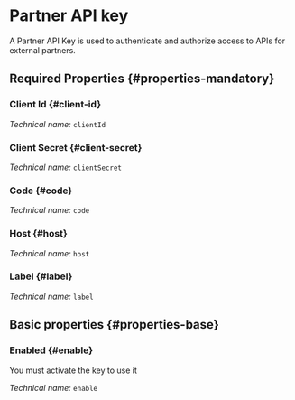 # Partner API key
<!--- THIS FILE IS GENERATED PLEASE DO NOT EDIT IT DIRECTLY --->

A Partner API Key is used to authenticate and authorize access to APIs for external partners.

<OH code="partnerApiCredential"/>




## Required Properties {#properties-mandatory}
    
### Client Id {#client-id}



*Technical name:* ```clientId```
<PH code="partnerApiCredential:clientId"/>

### Client Secret {#client-secret}



*Technical name:* ```clientSecret```
<PH code="partnerApiCredential:clientSecret"/>

### Code {#code}



*Technical name:* ```code```
<PH code="partnerApiCredential:code"/>

### Host {#host}



*Technical name:* ```host```
<PH code="partnerApiCredential:host"/>

### Label {#label}



*Technical name:* ```label```
<PH code="partnerApiCredential:label"/>

    


## Basic properties {#properties-base}
    
### Enabled {#enable}

You must activate the key to use it

*Technical name:* ```enable```
<PH code="partnerApiCredential:enable"/>

    






